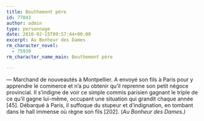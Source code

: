 ```yaml
---
title: Bouthemont père
id: 77043
author: admin
type: personnage
date: 2010-02-15T09:57:44+00:00
excerpt: Au Bonheur des Dames
rm_character_novel:
  - 75939
rm_character_name_main: Bouthemont père

---
```

— Marchand de nouveautés à Montpellier. A envoyé son fils à Paris pour y apprendre le commerce et n&rsquo;a pu obtenir qu&rsquo;il reprenne son petit négoce provincial. Il s&rsquo;indigne de voir ce simple commis parisien gagnant le triple de ce qu&rsquo;il gagne lui-même, occupant une situation qui grandit chaque année [45]. Débarqué à Paris, il suffoque du stupeur et d&rsquo;indignation, en tombant dans le hall immense où règne son fils [202]. (_Au Bonheur des Dames.)_